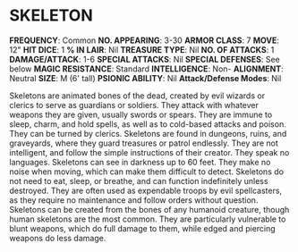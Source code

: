 # SKELETON

**FREQUENCY**: Common
**NO. APPEARING**: 3-30
**ARMOR CLASS**: 7
**MOVE**: 12"
**HIT DICE**: 1
**% IN LAIR**: Nil
**TREASURE TYPE**: Nil
**NO. OF ATTACKS**: 1
**DAMAGE/ATTACK**: 1-6
**SPECIAL ATTACKS**: Nil
**SPECIAL DEFENSES**: See below
**MAGIC RESISTANCE**: Standard
**INTELLIGENCE**: Non-
**ALIGNMENT**: Neutral
**SIZE**: M (6' tall)
**PSIONIC ABILITY**: Nil
**Attack/Defense Modes**: Nil

Skeletons are animated bones of the dead, created by evil wizards or clerics to serve as guardians or soldiers. They attack with whatever weapons they are given, usually swords or spears. They are immune to sleep, charm, and hold spells, as well as to cold-based attacks and poison. They can be turned by clerics. Skeletons are found in dungeons, ruins, and graveyards, where they guard treasures or patrol endlessly. They are not intelligent, and follow the simple instructions of their creator. They speak no languages. Skeletons can see in darkness up to 60 feet. They make no noise when moving, which can make them difficult to detect. Skeletons do not need to eat, sleep, or breathe, and can function indefinitely unless destroyed. They are often used as expendable troops by evil spellcasters, as they require no maintenance and follow orders without question. Skeletons can be created from the bones of any humanoid creature, though human skeletons are the most common. They are particularly vulnerable to blunt weapons, which do full damage to them, while edged and piercing weapons do less damage.
